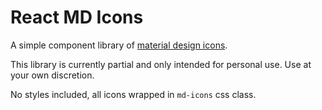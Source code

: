 # React MD Icons

A simple component library of [material design icons](https://design.google.com/icons/#ic_favorite).

This library is currently partial and only intended for personal use. Use at your own discretion.

No styles included, all icons wrapped in `md-icons` css class.
